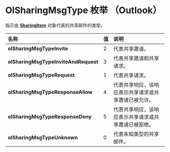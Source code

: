
# OlSharingMsgType 枚举 （Outlook）

指示由  **[SharingItem](63dd3451-44f3-7cc4-c6e2-7dad5835a7d2.md)** 对象代表的共享邮件的类型。



|**名称**|**值**|**说明**|
|:-----|:-----|:-----|
|**olSharingMsgTypeInvite**|2|代表共享邀请。|
|**olSharingMsgTypeInviteAndRequest**|3|代表共享邀请和共享请求。|
|**olSharingMsgTypeRequest**|1|代表共享请求。|
|**olSharingMsgTypeResponseAllow**|4|代表共享响应，该响应表示共享请求或共享邀请已被允许。|
|**olSharingMsgTypeResponseDeny**|5|代表共享响应，该响应表示共享请求或共享邀请已被拒绝。|
|**olSharingMsgTypeUnknown**|0|代表未知类型的共享邮件。|
